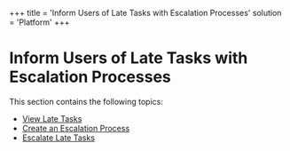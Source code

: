+++
title = 'Inform Users of Late Tasks with Escalation Processes'
solution = 'Platform'
+++

# Inform Users of Late Tasks with Escalation Processes

This section contains the following topics:

  - [View Late Tasks](View_Late_Tasks.htm)
  - [Create an Escalation Process](Create_an_Escalation_Process.htm)
  - [Escalate Late Tasks](Escalate_Late_Tasks.htm)
